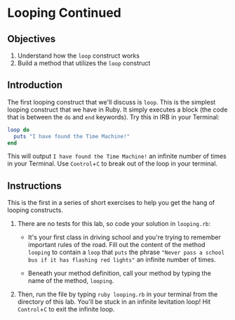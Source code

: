 # Looping Continued

## Objectives

1. Understand how the `loop` construct works
2. Build a method that utilizes the `loop` construct

## Introduction

The first looping construct that we'll discuss is `loop`. This is the simplest
looping construct that we have in Ruby. It simply executes a block (the code
that is between the `do` and `end` keywords). Try this in IRB in your Terminal:

```ruby
loop do
  puts "I have found the Time Machine!"
end
```

This will output `I have found the Time Machine!` an infinite number of times in
your Terminal. Use `Control`+`C` to break out of the loop in your terminal.

## Instructions

This is the first in a series of short exercises to help you get the hang of
looping constructs.

1. There are no tests for this lab, so code your solution in `looping.rb`:

   - It's your first class in driving school and you're trying to remember important
   rules of the road. Fill out the content of the method `looping` to contain a `loop`
   that `puts` the phrase `"Never pass a school bus if it has flashing red lights"`
     an infinite number of times.

   - Beneath your method definition, call your method by typing the name of the
     method, `looping`.

2. Then, run the file by typing `ruby looping.rb` in your terminal from the
   directory of this lab. You'll be stuck in an infinite levitation loop! Hit
   `Control`+`C` to exit the infinite loop.


